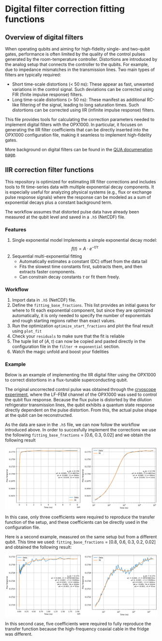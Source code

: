 # Digital filter correction fitting functions

## Overview of digital filters

When operating qubits and aiming for high-fidelity single- and two-qubit gates, performance is often limited by the quality of the control pulses generated by the room-temperature controller. Distortions are introduced by the analog setup that connects the controller to the qubits. For example, due to impedance mismatches in the transmission lines. Two main types of filters are typically required:

 - Short time-scale distortions (< 50 ns): These appear as fast, unwanted variations in the control signal. Such deviations can be corrected using FIR (finite impulse response) filters.
 - Long time-scale distortions (> 50 ns): These manifest as additional RC-like filtering of the signal, leading to long saturation times. Such distortions can be corrected using IIR (infinite impulse response) filters.

This file provides tools for calculating the correction parameters needed to implement digital filters with the OPX1000. In particular, it focuses on generating the IIR filter coefficients that can be directly inserted into the OPX1000 configuration file, making it seamless to implement high-fidelity gates.

More background on digital filters can be found in the [QUA documenation page](https://docs.quantum-machines.co/latest/docs/Guides/output_filter).

## IIR correction filter functions

This repository is optimized for estimating IIR filter corrections and includes tools to fit time-series data with multiple exponential decay components. It is especially useful for analyzing physical systems (e.g., flux or exchange pulse response signals) where the response can be modeled as a sum of exponential decays plus a constant background term.

The workflow assumes that distorted pulse data have already been measured at the qubit level and saved in a ```.h5```  (NetCDF) file.

### Features
1. Single exponential model Implements a simple exponential decay model:<br>
$$
f(t) = A \cdot e^{-t/\tau}
$$
2. Sequential multi-exponential fitting
    - Automatically estimates a constant (DC) offset from the data tail
    - Fits the slowest time constants first, subtracts them, and then extracts faster components.
    - Can constrain decay constants $\tau$ or fit them freely.

### Workflow
1. Import data in ```.h5```  (NetCDF) file.
2. Define the ```fitting_base_fractions```. This list provides an initial guess for where to fit each exponential component, but since they are optimized automatically, it is only needed to specify the number of exponentials and rough starting regions rather than exact values.
3. Run the optimization ```optimize_start_fractions``` and plot the final result using ```plot_fit```
5. Check your ```residuals``` to make sure that the fit is reliable
4. The tuple list of $(A, \tau)$ can now be copied and pasted directly in the configuration file in the ```filter``` -> ```exponential``` section.
5. Watch the magic unfold and boost your fidelities

### Example

Below is an example of implementing the IIR digital filter using the OPX1000 to correct distortions in a flux-tunable superconducting qubit.

The original uncorrected control pulse was obtained through the [cryoscope experiment](https://pubs.aip.org/aip/apl/article/116/5/054001/38884/Time-domain-characterization-and-correction-of-on), where the LF-FEM channel of the OPX1000 was used to control the qubit flux response. Because the flux pulse is distorted by the dilution refrigerator transmission lines, the qubit exhibits a quantum state response directly dependent on the pulse distortion. From this, the actual pulse shape at the qubit can be reconstructed.

As the data are save in the ```.h5``` file, we can now follow the workflow introduced above. In order to succesfully implement the corrections we use the following ```fitting_base_fractions``` = [0.6, 0.3, 0.02] and we obtain the following result

<img align="center" src="image.PNG" alt="drawing" width="800"/>

In this case, only three coefficients were required to reproduce the transfer function of the setup, and these coefficients can be directly used in the configuration file.

Here is a second example, measured on the same setup but from a different qubit. This time we used: ```fitting_base_fractions``` = [0.8, 0.6, 0.3, 0.2, 0.02] and obtained the following result:

<img align="center" src="image1.PNG" alt="drawing" width="800"/>

In this second case, five coefficients were required to fully reproduce the transfer function because the high-frequency coaxial cable in the fridge was different.